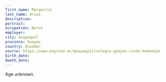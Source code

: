 ```yaml
---
first_name: Margarita
last_name: Arias
description: 
portrait: 
occupation: Nurse
employer: 
city: Guayaquil
province: Guayas
country: Ecuador
source: https://www.expreso.ec/guayaquil/colegio-guayas-rinde-homenaje-enfermeras-11141.html
birth_date: 
death_date: 
---
```


Age unknown.